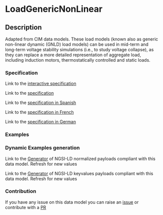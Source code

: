 # LoadGenericNonLinear

## Description 

Adapted from CIM data models. These load models (known also as generic non-linear dynamic (GNLD) load models) can be used in mid-term and long-term voltage stability simulations (i.e., to study voltage collapse), as they can replace a more detailed representation of aggregate load, including induction motors, thermostatically controlled and static loads.
### Specification

Link to the [interactive specification](https://swagger.lab.fiware.org/?url=https://smart-data-models.github.io/dataModel.EnergyCIM/LoadGenericNonLinear/swagger.yaml)

Link to the [specification](https://smart-data-models.github.io/dataModel.EnergyCIM/LoadGenericNonLinear/doc/spec.md)

Link to the [specification in Spanish](https://smart-data-models.github.io/dataModel.EnergyCIM/LoadGenericNonLinear/doc/spec_ES.md)

Link to the [specification in French](https://smart-data-models.github.io/dataModel.EnergyCIM/LoadGenericNonLinear/doc/spec_FR.md)

Link to the [specification in German](https://smart-data-models.github.io/dataModel.EnergyCIM/LoadGenericNonLinear/doc/spec_DE.md)
### Examples
### Dynamic Examples generation

Link to the [Generator](https://smartdatamodels.org/extra/ngsi-ld_generator_v0.92.php?schemaUrl=https://raw.githubusercontent.com/smart-data-models/dataModel.EnergyCIM/master/LoadGenericNonLinear/schema.json&email=info@smartdatamodels.org) of NGSI-LD normalized payloads compliant with this data model. Refresh for new values

Link to the [Generator](https://smartdatamodels.org/extra/ngsi-ld_generator_keyvalues_v0.92.php?schemaUrl=https://raw.githubusercontent.com/smart-data-models/dataModel.EnergyCIM/master/LoadGenericNonLinear/schema.json&email=info@smartdatamodels.org) of NGSI-LD keyvalues payloads compliant with this data model. Refresh for new values
### Contribution

 If you have any issue on this data model you can raise an [issue](https://github.com/smart-data-models/dataModel.EnergyCIM/issues)  or contribute with a [PR](https://github.com/smart-data-models/dataModel.EnergyCIM/pulls)